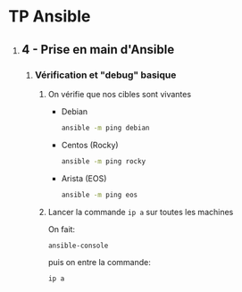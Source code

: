 # TP Ansible

1. ## 4 - Prise en main d'Ansible

    1. ### Vérification et "debug" basique

         1. On vérifie que nos cibles sont vivantes

             - Debian

                 ```sh
                 ansible -m ping debian
                 ```

             - Centos (Rocky)

                 ```sh
                 ansible -m ping rocky
                 ```

             - Arista (EOS)

                 ```sh
                 ansible -m ping eos
                 ```

         1. Lancer la commande `ip a` sur toutes les machines

            On fait:

            ```sh
            ansible-console
            ```

            puis on entre la commande:

            ```sh
            ip a
            ```
